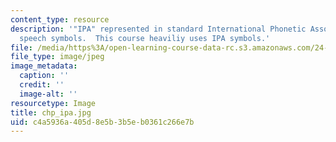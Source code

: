 ```yaml
---
content_type: resource
description: '"IPA" represented in standard International Phonetic Association (IPA)
  speech symbols.  This course heaviliy uses IPA symbols.'
file: /media/https%3A/open-learning-course-data-rc.s3.amazonaws.com/24-941j-the-lexicon-and-its-features-spring-2007/c4a5936a405d8e5b3b5eb0361c266e7b_chp_ipa.jpg
file_type: image/jpeg
image_metadata:
  caption: ''
  credit: ''
  image-alt: ''
resourcetype: Image
title: chp_ipa.jpg
uid: c4a5936a-405d-8e5b-3b5e-b0361c266e7b
---
```

